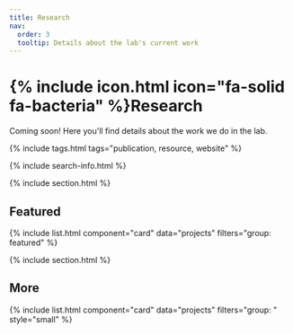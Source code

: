 ```yaml
---
title: Research
nav:
  order: 3
  tooltip: Details about the lab's current work
---
```


# {% include icon.html icon="fa-solid fa-bacteria" %}Research

Coming soon! Here you'll find details about the work we do in the lab.

{% include tags.html tags="publication, resource, website" %}

{% include search-info.html %}

{% include section.html %}

## Featured

{% include list.html component="card" data="projects" filters="group: featured" %}

{% include section.html %}

## More

{% include list.html component="card" data="projects" filters="group: " style="small" %}
